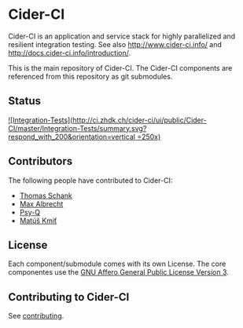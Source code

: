 Cider-CI
========

Cider-CI is an application and service stack for highly parallelized and
resilient integration testing. See also <http://www.cider-ci.info/>
and <http://docs.cider-ci.info/introduction/>.

This is the main repository of Cider-CI. The Cider-CI components are referenced
from this repository as git submodules.

## Status

[![Integration-Tests](http://ci.zhdk.ch/cider-ci/ui/public/Cider-CI/master/Integration-Tests/summary.svg?respond_with_200&orientation=vertical =250x)](http://ci.zhdk.ch/cider-ci/ui/public/Cider-CI/master/Integration-Tests/summary.html)


Contributors
------------

The following people have contributed to Cider-CI:

* [Thomas Schank](https://github.com/DrTom/)
* [Max Albrecht](https://github.com/eins78)
* [Psy-Q](https://github.com/psy-q/)
* [Matúš Kmiť](https://github.com/nimaai)


License
-------

Each component/submodule comes with its own License.
The core componentes use the [GNU Affero General Public License Version 3][].


Contributing to Cider-CI
------------------------

See [contributing](CONTRIBUTING.md).


  [GNU Affero General Public License Version 3]: http://www.gnu.org/licenses/agpl-3.0.html


